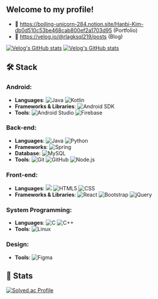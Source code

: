 ## Welcome to my profile!

- 🔗 https://boiling-unicorn-284.notion.site/Hanbi-Kim-db0d510c53be468cab800ef2a1703d95 (Portfolio)
- 📗 https://velog.io/@rlagksql219/posts (Blog)

[![Velog's GitHub stats](https://velog-readme-stats.vercel.app/api?name=rlagksql219&tag=android)](https://velog.io/@rlagksql219/Android-%EC%8A%A4%EB%A5%B4%EB%A5%B5-%EB%A1%9C%EA%B7%B8%EC%9D%B8-%ED%9A%8C%EC%9B%90%EA%B0%80%EC%9E%85-JWT-%ED%86%A0%ED%81%B0-%EC%9D%B8%EC%A6%9D)
[![Velog's GitHub stats](https://velog-readme-stats.vercel.app/api?name=rlagksql219&tag=api)](https://velog.io/@rlagksql219/Android-%EC%8A%A4%EB%A5%B4%EB%A5%B5-API-%EC%97%B0%EB%8F%99)

## 🛠️ Stack

### Android:
- **Languages**: ![Java](https://img.shields.io/badge/Java-3776AB?style=flat-square&logo=mysql&logoColor=white) ![Kotlin](https://img.shields.io/badge/Kotlin-7F52FF?logo=kotlin&logoColor=white)
- **Frameworks & Libraries**: ![Android SDK](https://img.shields.io/badge/Android_SDK-3DDC84?logo=android&logoColor=white)
- **Tools**: ![Android Studio](https://img.shields.io/badge/Android_Studio-3DDC84?logo=android-studio&logoColor=white) ![Firebase](https://img.shields.io/badge/Firebase-FFCA28?logo=firebase&logoColor=white)

### Back-end:
- **Languages**: ![Java](https://img.shields.io/badge/Java-3776AB?style=flat-square&logo=mysql&logoColor=white) ![Python](https://img.shields.io/badge/Python-306998?logo=python&logoColor=white)
- **Frameworks**: ![Spring](https://img.shields.io/badge/Spring-6DB33F?logo=spring&logoColor=white)
- **Database**: ![MySQL](https://img.shields.io/badge/MySQL-4479A1?logo=mysql&logoColor=white)
- **Tools**: ![Git](https://img.shields.io/badge/Git-F05032?logo=git&logoColor=white) ![GitHub](https://img.shields.io/badge/GitHub-181717?logo=github&logoColor=white) ![Node.js](https://img.shields.io/badge/Node.js-8CC84B?logo=node.js&logoColor=white)

### Front-end:
- **Languages**: <img src="https://img.shields.io/badge/Javascript-ffb13b?style=flat-square&logo=javascript&logoColor=white"/> ![HTML5](https://img.shields.io/badge/HTML5-%23E34F26.svg?style=flat-square&logo=HTML5&logoColor=white) ![CSS](https://img.shields.io/badge/CSS-1572B6?logo=css3&logoColor=white)
- **Frameworks & Libraries**: ![React](https://img.shields.io/badge/React-61DAFB?logo=react&logoColor=white) ![Bootstrap](https://img.shields.io/badge/Bootstrap-563D7C?logo=bootstrap&logoColor=white) ![jQuery](https://img.shields.io/badge/jQuery-0769AD?logo=jquery&logoColor=white)

### System Programming:
- **Languages**: ![C](https://img.shields.io/badge/C-%2300599C.svg?style=flat-square&logo=C&logoColor=white) ![C++](https://img.shields.io/badge/C++-%2300599C.svg?style=flat-square&logo=c%2B%2B&logoColor=white)
- **Tools**: ![Linux](https://img.shields.io/badge/Linux-%FCC624.svg?style=flat-square&logo=Linux&logoColor=white)

### Design:
- **Tools**: ![Figma](https://img.shields.io/badge/Figma-%23F24E1E.svg?style=flat-square&logo=Figma&logoColor=white)


## 🐣 Stats

[![Solved.ac Profile](http://mazassumnida.wtf/api/v2/generate_badge?boj=rlagksql219)](https://solved.ac/rlagksql219/)
